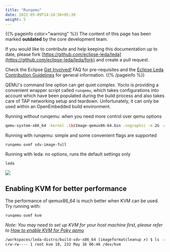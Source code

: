 ```yaml
---
title: "Runqemu"
date: 2022-05-09T14:24:56+05:30
weight: 5
---
```


{{% pageinfo color="warning" %}}
The content of this page has been marked **outdated** by the core development team.

If you would like to contribute and help keeping this documentation up to date,
please fork [https://github.com/eclipse-leda/leda](https://github.com/eclipse-leda/leda/fork)
and create a pull request.

Check the Eclipse [Get Involved!](https://www.eclipse.org/contribute/) FAQ for pre-requisites
and the [Eclipse Leda Contribution Guidelines](https://eclipse-leda.github.io/leda/docs/project-info/contribution-guidelines/)
for general information.
{{% /pageinfo %}}

QEMU's command line option can get quiet complex. Yocto is providing a convenient wrapper script called `runqemu`, which takes configurations into account which have been populated during the build process and also takes care of TAP networking setup and teardown. Unfortunately, it can only be used within an OpenEmbedded build environment.

Running without runqemu: when you need more control over qemu options

```bash
qemu-system-x86_64 -kernel .\bzImage-qemux86-64.bin -nographic -m 2G -append "console=ttyS0 root=/dev/vda1" -drive file=.../sdv-image-full-qemux86-64.ext4
```

Running with runqemu: simple and some convenient flags are supported

    runqemu ovmf sdv-image-full


Running with leda: no options, runs the default settings only

    leda

![](qemu-runner-script.png)

## Enabling KVM for better performance

The performance of qemux86_64 is much better when KVM can be used.
Try running with:

    runqemu ovmf kvm

*Note: You may need to set up KVM for your host machine first, please refer to [How to enable KVM for Poky qemu](https://wiki.yoctoproject.org/wiki/How_to_enable_KVM_for_Poky_qemu)*

```bash
/workspaces/leda-distro/build-sdv-x86_64 (imageformatcleanup ✗) $ ls -al /dev/kvm
crw-rw---- 1 root kvm 10, 232 May 16 06:46 /dev/kvm
```
